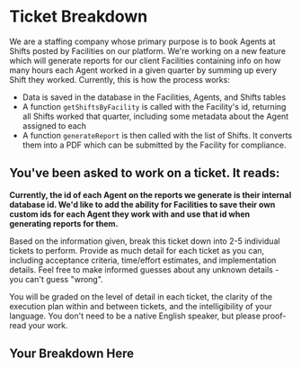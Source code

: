 # Ticket Breakdown

We are a staffing company whose primary purpose is to book Agents at Shifts posted by Facilities on our platform. We're
working on a new feature which will generate reports for our client Facilities containing info on how many hours each
Agent worked in a given quarter by summing up every Shift they worked. Currently, this is how the process works:

- Data is saved in the database in the Facilities, Agents, and Shifts tables
- A function `getShiftsByFacility` is called with the Facility's id, returning all Shifts worked that quarter, including
  some metadata about the Agent assigned to each
- A function `generateReport` is then called with the list of Shifts. It converts them into a PDF which can be submitted
  by the Facility for compliance.

## You've been asked to work on a ticket. It reads:

**Currently, the id of each Agent on the reports we generate is their internal database id. We'd like to add the ability
for Facilities to save their own custom ids for each Agent they work with and use that id when generating reports for
them.**

Based on the information given, break this ticket down into 2-5 individual tickets to perform. Provide as much detail
for each ticket as you can, including acceptance criteria, time/effort estimates, and implementation details. Feel free
to make informed guesses about any unknown details - you can't guess "wrong".

You will be graded on the level of detail in each ticket, the clarity of the execution plan within and between tickets,
and the intelligibility of your language. You don't need to be a native English speaker, but please proof-read your
work.

## Your Breakdown Here
